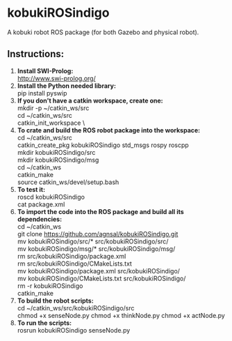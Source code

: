 # kobukiROSindigo
A kobuki robot ROS package (for both Gazebo and physical robot).

## Instructions:
1. **Install SWI-Prolog:** \
  http://www.swi-prolog.org/
2. **Install the Python needed library:** \
  pip install pyswip
3. **If you don't have a  catkin workspace, create one:** \
  mkdir -p ~/catkin_ws/src \
  cd ~/catkin_ws/src \
  catkin_init_workspace \
4. **To crate and build the ROS robot package into the workspace:** \
  cd ~/catkin_ws/src \
  catkin_create_pkg kobukiROSindigo std_msgs rospy roscpp \
  mkdir kobukiROSindigo/src \
  mkdir kobukiROSindigo/msg \
  cd ~/catkin_ws \
  catkin_make \
  source catkin_ws/devel/setup.bash
5. **To test it:** \
  roscd kobukiROSindigo \
  cat package.xml
6. **To import the code into the ROS package and build all its dependencies:** \
  cd ~/catkin_ws \
  git clone https://github.com/agnsal/kobukiROSindigo.git \
  mv kobukiROSindigo/src/* src/kobukiROSindigo/src/ \
  mv kobukiROSindigo/msg/* src/kobukiROSindigo/msg/ \
  rm src/kobukiROSindigo/package.xml \
  rm src/kobukiROSindigo/CMakeLists.txt \
  mv kobukiROSindigo/package.xml src/kobukiROSindigo/ \
  mv kobukiROSindigo/CMakeLists.txt src/kobukiROSindigo/ \
  rm -r kobukiROSindigo \
  catkin_make  
7. **To build the robot scripts:** \
  cd ~/catkin_ws/src/kobukiROSindigo/src \
  chmod +x senseNode.py 
  chmod +x thinkNode.py 
  chmod +x actNode.py 
8. **To run the scripts:** \
  rosrun kobukiROSindigo senseNode.py
